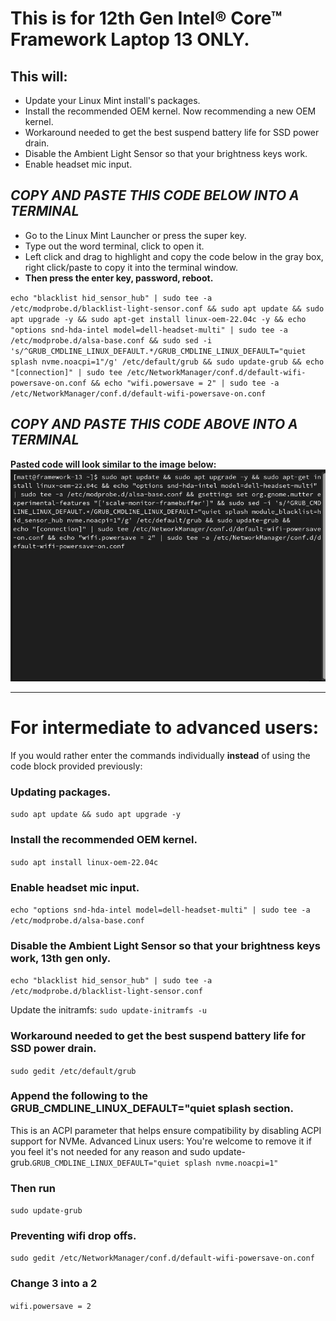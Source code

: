 # This is for 12th Gen Intel® Core™ Framework Laptop 13 ONLY.


## This will:

- Update your Linux Mint install's packages.
- Install the recommended OEM kernel. Now recommending a new OEM kernel.
- Workaround needed to get the best suspend battery life for SSD power drain.
- Disable the Ambient Light Sensor so that your brightness keys work.
- Enable headset mic input.

##  *****COPY AND PASTE THIS CODE BELOW INTO A TERMINAL*****


- Go to the Linux Mint Launcher or press the super key.
- Type out the word terminal, click to open it.
- Left click and drag to highlight and copy the code below in the gray box, right click/paste to copy it into the terminal window.
- **Then press the enter key, password, reboot.**


``
echo "blacklist hid_sensor_hub" | sudo tee -a /etc/modprobe.d/blacklist-light-sensor.conf && sudo apt update && sudo apt upgrade -y && sudo apt-get install linux-oem-22.04c -y && echo "options snd-hda-intel model=dell-headset-multi" | sudo tee -a /etc/modprobe.d/alsa-base.conf && sudo sed -i 's/^GRUB_CMDLINE_LINUX_DEFAULT.*/GRUB_CMDLINE_LINUX_DEFAULT="quiet splash nvme.noacpi=1"/g' /etc/default/grub && sudo update-grub && echo "[connection]" | sudo tee /etc/NetworkManager/conf.d/default-wifi-powersave-on.conf && echo "wifi.powersave = 2" | sudo tee -a /etc/NetworkManager/conf.d/default-wifi-powersave-on.conf
``

## *****COPY AND PASTE THIS CODE ABOVE INTO A TERMINAL*****


**Pasted code will look similar to the image below:**
![Example of what pasted code will look like](https://raw.githubusercontent.com/FrameworkComputer/linux-docs/main/paste-code.png)


-----

# For intermediate to advanced users: 

If you would rather enter the commands individually **instead** of using the code block provided previously:


### Updating packages.
``sudo apt update && sudo apt upgrade -y``

### Install the recommended OEM kernel.
``sudo apt install linux-oem-22.04c``

### Enable headset mic input.
``echo "options snd-hda-intel model=dell-headset-multi" | sudo tee -a /etc/modprobe.d/alsa-base.conf``

### Disable the Ambient Light Sensor so that your brightness keys work, 13th gen only.
``echo "blacklist hid_sensor_hub" | sudo tee -a /etc/modprobe.d/blacklist-light-sensor.conf``

Update the initramfs:
``sudo update-initramfs -u``

### Workaround needed to get the best suspend battery life for SSD power drain.
``sudo gedit /etc/default/grub``

### Append the following to the GRUB_CMDLINE_LINUX_DEFAULT="quiet splash section.
This is an ACPI parameter that helps ensure compatibility by disabling ACPI support for NVMe.
Advanced Linux users: You're welcome to remove it if you feel it's not needed for any reason and sudo update-grub.``
GRUB_CMDLINE_LINUX_DEFAULT="quiet splash nvme.noacpi=1"
``

### Then run
``sudo update-grub``

### Preventing wifi drop offs.
``sudo gedit /etc/NetworkManager/conf.d/default-wifi-powersave-on.conf``

### Change 3 into a 2
``wifi.powersave = 2``
